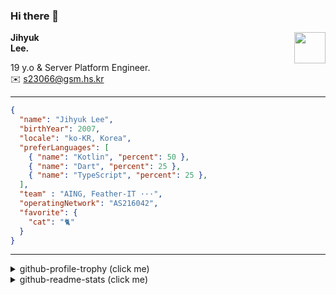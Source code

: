 ### Hi there 👋
<img src="https://github.githubassets.com/images/mona-loading-default.gif" width="50px" align="right">
</a>

**Jihyuk\
Lee.**

19 y.o & Server Platform Engineer.\
✉️ <s23066@gsm.hs.kr>

---

```json
{
  "name": "Jihyuk Lee",
  "birthYear": 2007,
  "locale": "ko-KR, Korea",
  "preferLanguages": [
    { "name": "Kotlin", "percent": 50 },
    { "name": "Dart", "percent": 25 },
    { "name": "TypeScript", "percent": 25 },
  ],
  "team" : "AING, Feather-IT ···",
  "operatingNetwork": "AS216042",
  "favorite": {
    "cat": "🐈"
  }
}
```
---
<details>
  <summary>github-profile-trophy (click me)</summary>
  
![](https://github-profile-trophy.vercel.app/?username=withJihyuk&row=1&column=8&theme=nord)
  
</details>
<details>
  <summary>github-readme-stats (click me)</summary>
  
<!--START_SECTION:waka-->
![Code Time](http://img.shields.io/badge/Code%20Time-1%2C014%20hrs-blue)

![Lines of code](https://img.shields.io/badge/%EC%A0%80%EB%8A%94%20%EC%97%AC%ED%83%9C%EA%B9%8C%EC%A7%80%20-841.4%20thousand%20%EC%A4%84%EC%9D%98%20%EC%BD%94%EB%93%9C%EB%A5%BC%20%EC%9E%91%EC%84%B1%ED%96%88%EC%96%B4%EC%9A%94.-blue)

**저는 아침형 인간이에요. 🐤** 

```text
🌞 아침                     1082 commits        ██████░░░░░░░░░░░░░░░░░░░   23.60 % 
🌆 낮　                     1567 commits        █████████░░░░░░░░░░░░░░░░   34.18 % 
🌃 저녁                     1581 commits        █████████░░░░░░░░░░░░░░░░   34.48 % 
🌙 밤　                     355 commits         ██░░░░░░░░░░░░░░░░░░░░░░░   07.74 % 
```


📊 **저는 이번주를 이렇게 시간을 보냈어요.** 

```text
🕑︎ Timezone: Asia/Seoul

💬 프로그래밍 언어들: 
TypeScript               6 hrs 24 mins       ██████████████░░░░░░░░░░░   57.62 % 
Java                     3 hrs 58 mins       █████████░░░░░░░░░░░░░░░░   35.78 % 
Dart                     27 mins             █░░░░░░░░░░░░░░░░░░░░░░░░   04.13 % 
YAML                     6 mins              ░░░░░░░░░░░░░░░░░░░░░░░░░   00.93 % 
Markdown                 5 mins              ░░░░░░░░░░░░░░░░░░░░░░░░░   00.84 % 

🔥 에디터들: 
VS Code                  7 hrs 1 min         ████████████████░░░░░░░░░   63.25 % 
IntelliJ IDEA            4 hrs 5 mins        █████████░░░░░░░░░░░░░░░░   36.75 % 

💻 운영 체제들: 
Mac                      11 hrs 6 mins       █████████████████████████   100.00 % 
```


 Last Updated on 30/10/2025 18:53:42 UTC
<!--END_SECTION:waka-->

</details>

</div>

